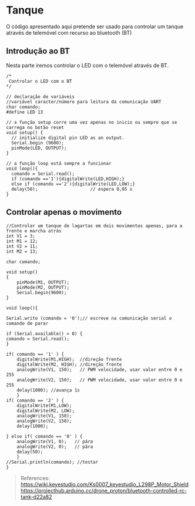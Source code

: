 # Tanque
O código apresentado aqui pretende ser usado para controlar um tanque através de telemóvel com recurso ao bluetooth (BT)

## Introdução ao BT
Nesta parte iremos controlar o LED com o telemóvel através de BT.
```
/*
 Controlar o LED com o BT
*/

// declaração de variáveis
//variável caracter/número para leitura da comunicação UART 
char comando;
#define LED 13

// a função setup corre uma vez apenas no inicio ou sempre que se carrega no botão reset
void setup() {
  // initialize digital pin LED as an output.
  Serial.begin (9600);
  pinMode(LED, OUTPUT);
}

// a função loop está sempre a funcionar
void loop(){
  comando = Serial.read();
  if (comando =='1'){digitalWrite(LED,HIGH);} 
  else if (comando =='2'){digitalWrite(LED,LOW);}
  delay(50);                  	// espera 0,05 s
}
```

## Controlar apenas o movimento 

```
//Controlar um tanque de lagartas em dois movimentos apenas, para a frente e marcha atrás
int V1 = 3;  
int M1 = 12;
int V2 = 11;                        
int M2 = 13; 

char comando;

void setup()
{
    pinMode(M1, OUTPUT);  
    pinMode(M2, OUTPUT);
    Serial.begin(9600);
}

void loop(){

Serial.write (comando = '0');// escreve na comunicação serial o comando de parar

if (Serial.available() > 0) {
comando = Serial.read();
}

if( comando == '1' ) {
    digitalWrite(M1,HIGH);  //direção frente
    digitalWrite(M2, HIGH); //direção frente     
    analogWrite(V1, 150);   // PWM velocidade, usar valor entre 0 e 255
    analogWrite(V2, 150);   // PWM velocidade, usar valor entre 0 e 255
    delay(1000); //avança 1s
    }
if( comando == '2' ) {    
    digitalWrite(M1,LOW);  
    digitalWrite(M2, LOW);      
    analogWrite(V1, 150);   
    analogWrite(V2, 150);   
    delay(1000);

} else if( comando == '0' ) {     
    analogWrite(V1, 0);   // pára
    analogWrite(V2, 0);   // pára
    delay(50);
    }
//Serial.println(comando); //testar
}

```

> References:
> https://wiki.keyestudio.com/Ks0007_keyestudio_L298P_Motor_Shield
> https://projecthub.arduino.cc/drone_proton/bluetooth-controlled-rc-tank-d22a82 
